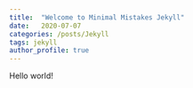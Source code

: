 ```yaml
---
title:  "Welcome to Minimal Mistakes Jekyll"
date:   2020-07-07
categories: /posts/Jekyll
tags: jekyll
author_profile: true
---
```


Hello world!